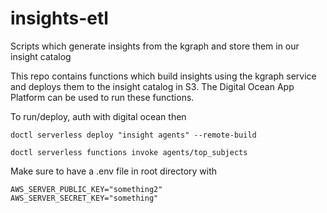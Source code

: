 # insights-etl
Scripts which generate insights from the kgraph and store them in our insight catalog

This repo contains functions which build insights using the kgraph service and deploys them to the insight catalog in S3. The Digital Ocean App Platform can be used to run these functions.

To run/deploy, auth with digital ocean then

```doctl serverless deploy "insight agents" --remote-build```

```doctl serverless functions invoke agents/top_subjects```

Make sure to have a .env file in root directory with
```
AWS_SERVER_PUBLIC_KEY="something2"
AWS_SERVER_SECRET_KEY="something"
```
